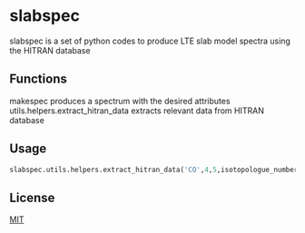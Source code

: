 # slabspec
slabspec is a set of python codes to produce LTE slab model spectra using the HITRAN database

## Functions
makespec produces a spectrum with the desired attributes
utils.helpers.extract_hitran_data extracts relevant data from HITRAN database
## Usage

```python
slabspec.utils.helpers.extract_hitran_data('CO',4,5,isotopologue_number=1, eupmax=9000., aupmin=10.)
```

## License
[MIT](https://choosealicense.com/licenses/mit/)

